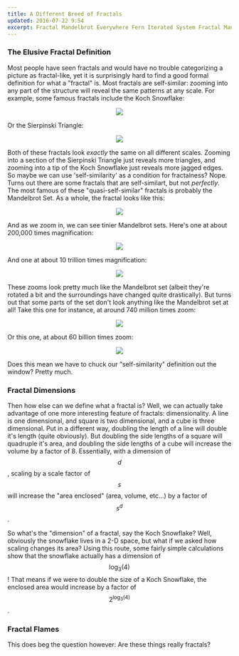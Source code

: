```yaml
---
title: A Different Breed of Fractals
updated: 2016-07-22 9:54
excerpt: Fractal Mandelbrot Everywhere Fern Iterated System Fractal Mandelbrot Everywhere Fern Iterated System 
---
```

### The Elusive Fractal Definition

Most people have seen fractals and would have no trouble categorizing a picture as fractal-like, yet it is surprisingly hard to find a good formal definition for what a "fractal" is. Most fractals are self-similar: zooming into any part of the structure will reveal the same patterns at any scale. For example, some famous fractals include the Koch Snowflake:

<center>
	<img src="/assets/fractals/koch-snowflake.png">
</center>

Or the Sierpinski Triangle:

<center>
	<img src="/assets/fractals/sierpinski-triangle.png">
</center>

Both of these fractals look _exactly_ the same on all different scales. Zooming into a section of the Sierpinski Triangle just reveals more triangles, and zooming into a tip of the Koch Snowflake just reveals more jagged edges. So maybe we can use 'self-similarity' as a condition for fractalness? Nope. Turns out there are some fractals that are self-similart, but not _perfectly_. The most famous of these "quasi-self-similar" fractals is probably the Mandelbrot Set. As a whole, the fractal looks like this:

<center>
	<img src="/assets/fractals/mandelbrot.jpg">
</center>

And as we zoom in, we can see tinier Mandelbrot sets. Here's one at about 200,000 times magnification:

<center>
	<img src="/assets/fractals/mandelbrot-zoom-1.jpg">
</center>

And one at about 10 trillion times magnification:

<center>
	<img src="/assets/fractals/mandelbrot-zoom-2.png">
</center>

These zooms look pretty much like the Mandelbrot set (albeit they're rotated a bit and the surroundings have changed quite drastically). But turns out that some parts of the set don't look anything like the Mandelbrot set at all! Take this one for instance, at around 740 million times zoom:

<center>
	<img src="/assets/fractals/mandelbrot-zoom-3.jpg">
</center>

Or this one, at about 60 billion times zoom:

<center>
	<img src="/assets/fractals/mandelbrot-zoom-4.jpg">
</center>

Does this mean we have to chuck our "self-similarity" definition out the window? Pretty much. 

### Fractal Dimensions

Then how else can we define what a fractal is? Well, we can actually take advantage of one more interesting feature of fractals: dimensionality. A line is one dimensional, and square is two dimensional, and a cube is three dimensional. Put in a different way, doubling the length of a line will double it's length (quite obviously). But doubling the side lengths of a square will quadruple it's area, and doubling the side lengths of a cube will increase the volume by a factor of 8. Essentially, with a dimension of $$ d $$, scaling by a scale factor of $$ s $$ will increase the "area enclosed" (area, volume, etc...) by a factor of $$ s^d $$.

So what's the "dimension" of a fractal, say the Koch Snowflake? Well, obviously the snowflake lives in a 2-D space, but what if we asked how scaling changes its area? Using this route, some fairly simple calculations show that the snowflake actually has a dimension of $$ \log_3(4) $$! That means if we were to double the size of a Koch Snowflake, the enclosed area would increase by a factor of <span> $$ 2^{\log_3(4)} $$ </span>.

### Fractal Flames



This does beg the question however: Are these things really fractals?